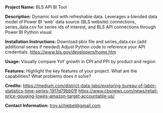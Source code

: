 **Project Name:** BLS API BI Tool

**Description:** Dynamic tool with refreshable data. Leverages a blended data model of Power BI 'web' data source (BLS website) connections, series_data.csv for series ids of interest, and BLS API connections through Power BI Python visual.

**Installation Instructions:** Download pbix file and series_data.csv (add additional series if needed) Adjust Python code to reference your API credentials. https://www.bls.gov/developers/home.htm

**Usage:** Visually compare YoY growth in CPI and PPI by product and region 

**Features:** Highlight the key features of your project. What are the capabilities? What problems does it solve?

**Credits:**
https://medium.com/district-data-labs/exploring-bureau-of-labor-statistics-time-series-1917d79bb01f
https://www.cbsnews.com/news/retail-price-gouging-lowes-amazon-target-accountable-us/

**Contact Information:** troy.schiebel@gmail.com
